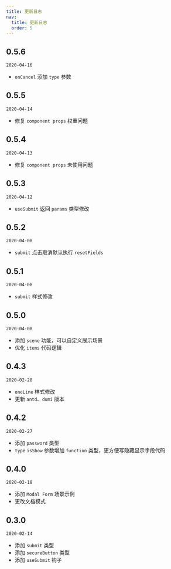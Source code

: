 ```yaml
---
title: 更新日志
nav:
  title: 更新日志
  order: 5
---
```


## 0.5.6

`2020-04-16`

- `onCancel` 添加 `type` 参数

## 0.5.5

`2020-04-14`

- 修复 `component props` 权重问题

## 0.5.4

`2020-04-13`

- 修复 `component props` 未使用问题

## 0.5.3

`2020-04-12`

- `useSubmit` 返回 `params` 类型修改

## 0.5.2

`2020-04-08`

- `submit` 点击取消默认执行 `resetFields`

## 0.5.1

`2020-04-08`

- `submit` 样式修改

## 0.5.0

`2020-04-08`

- 添加 `scene` 功能，可以自定义展示场景
- 优化 `items` 代码逻辑

## 0.4.3

`2020-02-28`

- `oneLine` 样式修改
- 更新 `antd`、`dumi` 版本

## 0.4.2

`2020-02-27`

- 添加 `password` 类型
- `type` `isShow` 参数增加 `function` 类型，更方便写隐藏显示字段代码

## 0.4.0

`2020-02-18`

- 添加 `Modal Form` 场景示例
- 更改文档模式

## 0.3.0

`2020-02-14`

- 添加 `submit` 类型
- 添加 `secureButton` 类型
- 添加 `useSubmit` 钩子
